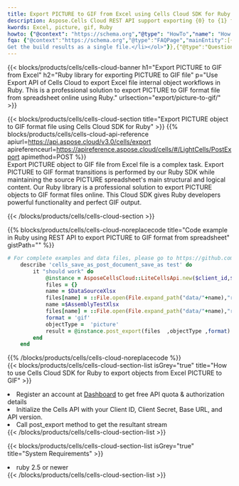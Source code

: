 ```yaml
---
title: Export PICTURE to GIF from Excel using Cells Cloud SDK for Ruby  
description: Aspose.Cells Cloud REST API support exporting {0} to {1} format files using {2}. 
kwords: Excel, picture, gif, Ruby
howto: {"@context": "https://schema.org","@type": "HowTo","name": "How to use Cells Cloud SDK for Ruby to export objects from Excel PICTURE to GIF","description": "How to use Cells Cloud SDK for Ruby to export objects from Excel PICTURE to GIF","image": {"@type": "ImageObject"},"url": "/ruby/export/picture-to-gif/","step": [{ "@type": "HowToStep","name": "How to use Cells Cloud SDK for Ruby to export objects from Excel PICTURE to GIF step 1", "image": {"@type": "ImageObject",},"url": "/ruby/export/picture-to-gif/","text": "Register an account at <a href="https://dashboard.aspose.cloud/">Dashboard</a> to get free API quota & authorization details",},{ "@type": "HowToStep","name": "How to use Cells Cloud SDK for Ruby to export objects from Excel PICTURE to GIF step 1", "image": {"@type": "ImageObject",},"url": "/ruby/export/picture-to-gif/","text": "Initialize the Cells API with your Client ID, Client Secret, Base URL, and API version.",},{ "@type": "HowToStep","name": "How to use Cells Cloud SDK for Ruby to export objects from Excel PICTURE to GIF step 1", "image": {"@type": "ImageObject",},"url": "/ruby/export/picture-to-gif/","text": "Call post_export method to get the resultant stream",}, ],"supply": {"@type": "HowToSupply","name": "document"},"tool": [{"@type": "HowToTool","name": "RubyMine, Visual Studio Code, Aptana Studio, NetBeans"},{"@type": "HowToTool","name": "Aspose Cells"}],"totalTime": "PT6M"}
fqa: {"@context":"https://schema.org","@type":"FAQPage","mainEntity":[{"@type":"Question","name":"What file formats can excel or its internal elements be converted into?","acceptedAnswer":{"@type":"Answer","text":"We support a variety of output file formats, including XLSX, Excel, xls , PDF, CSV, HTML, Markdown, XML, PNG, JPG, TIFF, Json, TXT and many more.<br/><ol><li>Install .NET SDK and add the reference (import the library) to your .NET project.</li><li>Open the source file in C# using REST API.</li><li>Load the content or the excel file itself to be exported to other formats.</li><li>Call the PostExport() method, passing the output filename with the required extension.</li><li>
Get the build results as a single file.</li></ol>"}},{"@type":"Question","name":"What is the maximum file size supported by this .NET library?","acceptedAnswer":{"@type":"Answer","text":"There are no file size limits for format conversions using .NET library."}}]}
---
```



{{< blocks/products/cells/cells-cloud-banner h1="Export PICTURE to GIF from Excel" h2="Ruby library for exporting PICTURE to GIF file" p="Use Export API of Cells Cloud to export Excel file internal object workflows in Ruby. This is a professional solution to export PICTURE to GIF format file from spreadsheet online using Ruby." urlsection="export/picture-to-gif/" >}}

{{< blocks/products/cells/cells-cloud-section  title="Export PICTURE object to GIF format file using Cells Cloud SDK for Ruby" >}}
{{% blocks/products/cells/cells-cloud-api-reference  apiurl=https://api.aspose.cloud/v3.0/cells/export  apireferenceurl=https://apireference.aspose.cloud/cells/#/LightCells/PostExport  apimethod=POST %}}
<br/>
Export PICTURE object to GIF file from Excel file is a complex task. Export PICTURE to GIF format transitions is performed by our Ruby SDK while maintaining the source PICTURE spreadsheet's main structural and logical content. Our Ruby library is a professional solution to export PICTURE objects to GIF format files online. This Cloud SDK gives Ruby developers powerful functionality and perfect GIF output.

{{< /blocks/products/cells/cells-cloud-section >}}

{{% blocks/products/cells/cells-cloud-noreplacecode title="Code example in Ruby using REST API to export PICTURE to GIF format from spreadsheet" gistPath="" %}}
  
```ruby
# For complete examples and data files, please go to https://github.com/aspose-cells-cloud/aspose-cells-cloud-ruby/
    describe 'cells_save_as_post_document_save_as test' do
        it "should work" do
            @instance = AsposeCellsCloud::LiteCellsApi.new($client_id,$client_secret,"v3.0","https://api.aspose.cloud/")
            files = {}      
            name = $DataSourceXlsx
            files[name] = ::File.open(File.expand_path("data/"+name),"r") 
            name =$AssemblyTestXlsx 
            files[name] = ::File.open(File.expand_path("data/"+name),"r")
            format = 'gif'
            objectType =  'picture'
            result = @instance.post_export(files  ,objectType ,format)    
        end
    end
```
   
{{% /blocks/products/cells/cells-cloud-noreplacecode  %}}
<br/>
{{< blocks/products/cells/cells-cloud-section-list isGrey="true"  title="How to use Cells Cloud SDK for Ruby to export objects from Excel PICTURE to GIF" >}}
<li>Register an account at <a href="https://dashboard.aspose.cloud/">Dashboard</a> to get free API quota & authorization details</li>
<li>Initialize the Cells API with your Client ID, Client Secret, Base URL, and API version.</li>
<li>Call post_export method to get the resultant stream</li>
{{< /blocks/products/cells/cells-cloud-section-list >}}

{{< blocks/products/cells/cells-cloud-section-list isGrey="true"  title="System Requirements" >}}
<li>ruby 2.5 or newer</li>
{{< /blocks/products/cells/cells-cloud-section-list >}}
